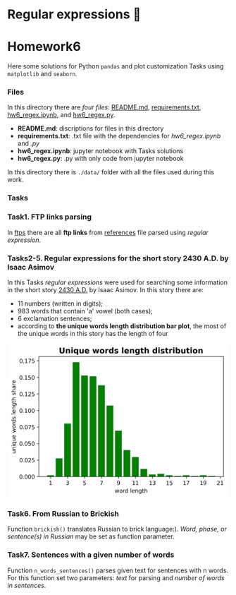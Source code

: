 # Regular expressions :paperclip:

# Homework6

Here some solutions for Python `pandas` and plot customization Tasks using `matplotlib` and `seaborn`.

### Files
In this directory there are *four files*: [README.md](./README.md), [requirements.txt](./requirements.txt), [hw6_regex.ipynb](./hw6_regex.ipynb), and [hw6_regex.py](./hw6_regex.py).

- **README.md**: discriptions for files in this directory
- **requirements.txt**: .txt file with the dependencies for *hw6_regex.ipynb* and *.py* 
- **hw6_regex.ipynb**: jupyter notebook with Tasks solutions
- **hw6_regex.py**: .py with only code from jupyter notebook

In this directory there is `./data/` folder with all the files used during this work.

### Tasks

### Task1. FTP links parsing

In [ftps](./data/ftps) there are all **ftp links** from [references](./data/references) file parsed using *regular expression*.

### Tasks2-5. Regular expressions for the short story 2430 A.D. by Isaac Asimov

In this Tasks *regular expressions* were used for searching some information in the short story [2430 A.D.](./data/2430AD) by Isaac Asimov.
In this story there are:

- 11 numbers (written in digits);
- 983 words that contain 'a' vowel (both cases);
- 6 exclamation sentences;
- according to **the unique words length distribution bar plot**, the most of the unique words in this story has the length of four
<img src="./data/length_distr.png" alt="drawing" width="500"/>

### Task6. From Russian to Brickish

Function `brickish()` translates Russian to brick language:). *Word, phase, or sentence(s) in Russian* may be set as function parameter.

### Task7. Sentences with a given number of words

Function `n_words_sentences()` parses given text for sentences with n words. For this function set two parameters: *text* for parsing and *number of words in sentences*.
